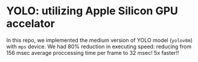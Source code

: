 # YOLO: utilizing Apple Silicon GPU accelator
In this repo, we implemented the medium version of YOLO model (`yolov8m`) with `mps` device.
We had 80% reduction in executing speed: reducing from 156 msec average proccessing time per frame to 32 msec! 5x faster!!